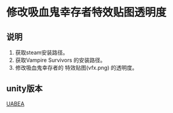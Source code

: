 # 修改吸血鬼幸存者特效贴图透明度

## 说明
1. 获取steam安装路径。
2. 获取Vampire Survivors 的安装路径。
3. 修改吸血鬼幸存者的 特效贴图(vfx.png) 的透明度。

## unity版本
[UABEA](https://github.com/nesrak1/UABEA) 